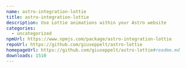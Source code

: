 ```yaml
---
name: astro-integration-lottie
title: astro-integration-lottie
description: Use Lottie animations within your Astro website
categories:
  - uncategorized
npmUrl: https://www.npmjs.com/package/astro-integration-lottie
repoUrl: https://github.com/giuseppelt/astro-lottie
homepageUrl: https://github.com/giuseppelt/astro-lottie#readme.md
downloads: 1510
---
```

